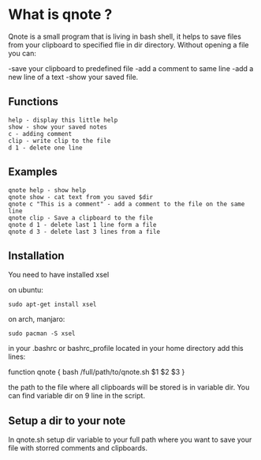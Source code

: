# What is qnote ?

Qnote is a small program that is living in bash shell, it helps to save files from your 
clipboard to specified flie in dir directory. Without opening a file you can:

-save your clipboard to predefined file
-add a comment to same line
-add a new line of a text
-show your saved file. 

## Functions 
```
help - display this little help
show - show your saved notes 
c - adding comment 
clip - write clip to the file 
d 1 - delete one line
```
## Examples
```
qnote help - show help
qnote show - cat text from you saved $dir
qnote c "This is a comment" - add a comment to the file on the same line
qnote clip - Save a clipboard to the file
qnote d 1 - delete last 1 line form a file 
qnote d 3 - delete last 3 lines from a file
```
## Installation

You need to have installed xsel

on ubuntu:
```
sudo apt-get install xsel
```
on arch, manjaro:
```
sudo pacman -S xsel
```
in your .bashrc or bashrc_profile located in your home directory add this lines:

function qnote {
bash /full/path/to/qnote.sh $1 $2 $3
}

the path to the file where all clipboards will be stored is in variable dir.
You can find variable dir on 9 line in the script. 

## Setup a dir to your note

In qnote.sh setup dir variable to your full path where you want to save your file with storred comments and clipboards.
